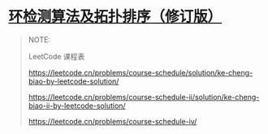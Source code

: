 # [环检测算法及拓扑排序（修订版）](https://mp.weixin.qq.com/s/xHmzLa4LtxOHEro0g3rBZw)

> NOTE:
>
> LeetCode 课程表
>
> https://leetcode.cn/problems/course-schedule/solution/ke-cheng-biao-by-leetcode-solution/
>
> https://leetcode.cn/problems/course-schedule-ii/solution/ke-cheng-biao-ii-by-leetcode-solution/
>
>
> https://leetcode.cn/problems/course-schedule-iv/
>
> 

